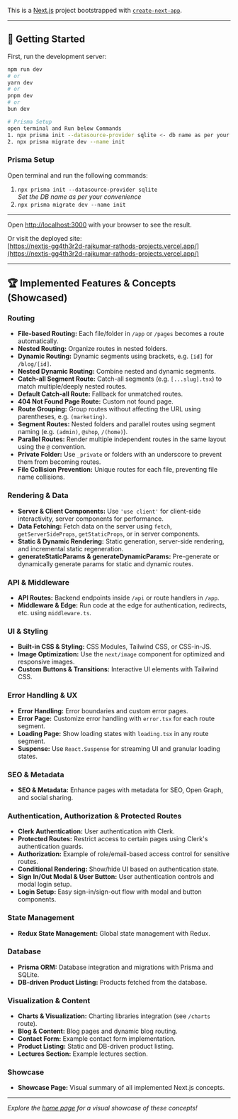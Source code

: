 This is a [Next.js](https://nextjs.org) project bootstrapped with [`create-next-app`](https://nextjs.org/docs/app/api-reference/cli/create-next-app).

---

## 🚀 Getting Started

First, run the development server:

```bash
npm run dev
# or
yarn dev
# or
pnpm dev
# or
bun dev

# Prisma Setup
open terminal and Run below Commands
1. npx prisma init --datasource-provider sqlite <- db name as per your convenience
2. npx prisma migrate dev --name init
```

### Prisma Setup

Open terminal and run the following commands:

1. `npx prisma init --datasource-provider sqlite`  
   _Set the DB name as per your convenience_
2. `npx prisma migrate dev --name init`

---

Open [http://localhost:3000](http://localhost:3000) with your browser to see the result.

Or visit the deployed site:  
[https://nextjs-gg4th3r2d-rajkumar-rathods-projects.vercel.app/](https://nextjs-gg4th3r2d-rajkumar-rathods-projects.vercel.app/)

---

## 🏆 Implemented Features & Concepts (Showcased)

### Routing

- **File-based Routing:** Each file/folder in `/app` or `/pages` becomes a route automatically.
- **Nested Routing:** Organize routes in nested folders.
- **Dynamic Routing:** Dynamic segments using brackets, e.g. `[id]` for `/blog/[id]`.
- **Nested Dynamic Routing:** Combine nested and dynamic segments.
- **Catch-all Segment Route:** Catch-all segments (e.g. `[...slug].tsx`) to match multiple/deeply nested routes.
- **Default Catch-all Route:** Fallback for unmatched routes.
- **404 Not Found Page Route:** Custom not found page.
- **Route Grouping:** Group routes without affecting the URL using parentheses, e.g. `(marketing)`.
- **Segment Routes:** Nested folders and parallel routes using segment naming (e.g. `(admin)`, `@shop`, `/(home)`).
- **Parallel Routes:** Render multiple independent routes in the same layout using the `@` convention.
- **Private Folder:** Use `_private` or folders with an underscore to prevent them from becoming routes.
- **File Collision Prevention:** Unique routes for each file, preventing file name collisions.

### Rendering & Data

- **Server & Client Components:** Use `'use client'` for client-side interactivity, server components for performance.
- **Data Fetching:** Fetch data on the server using `fetch`, `getServerSideProps`, `getStaticProps`, or in server components.
- **Static & Dynamic Rendering:** Static generation, server-side rendering, and incremental static regeneration.
- **generateStaticParams & generateDynamicParams:** Pre-generate or dynamically generate params for static and dynamic routes.

### API & Middleware

- **API Routes:** Backend endpoints inside `/api` or route handlers in `/app`.
- **Middleware & Edge:** Run code at the edge for authentication, redirects, etc. using `middleware.ts`.

### UI & Styling

- **Built-in CSS & Styling:** CSS Modules, Tailwind CSS, or CSS-in-JS.
- **Image Optimization:** Use the `next/image` component for optimized and responsive images.
- **Custom Buttons & Transitions:** Interactive UI elements with Tailwind CSS.

### Error Handling & UX

- **Error Handling:** Error boundaries and custom error pages.
- **Error Page:** Customize error handling with `error.tsx` for each route segment.
- **Loading Page:** Show loading states with `loading.tsx` in any route segment.
- **Suspense:** Use `React.Suspense` for streaming UI and granular loading states.

### SEO & Metadata

- **SEO & Metadata:** Enhance pages with metadata for SEO, Open Graph, and social sharing.

### Authentication, Authorization & Protected Routes

- **Clerk Authentication:** User authentication with Clerk.
- **Protected Routes:** Restrict access to certain pages using Clerk's authentication guards.
- **Authorization:** Example of role/email-based access control for sensitive routes.
- **Conditional Rendering:** Show/hide UI based on authentication state.
- **Sign In/Out Modal & User Button:** User authentication controls and modal login setup.
- **Login Setup:** Easy sign-in/sign-out flow with modal and button components.

### State Management

- **Redux State Management:** Global state management with Redux.

### Database

- **Prisma ORM:** Database integration and migrations with Prisma and SQLite.
- **DB-driven Product Listing:** Products fetched from the database.

### Visualization & Content

- **Charts & Visualization:** Charting libraries integration (see `/charts` route).
- **Blog & Content:** Blog pages and dynamic blog routing.
- **Contact Form:** Example contact form implementation.
- **Product Listing:** Static and DB-driven product listing.
- **Lectures Section:** Example lectures section.

### Showcase

- **Showcase Page:** Visual summary of all implemented Next.js concepts.

---

_Explore the [home page](<./src/app/(home)/page.tsx>) for a visual showcase of these concepts!_
